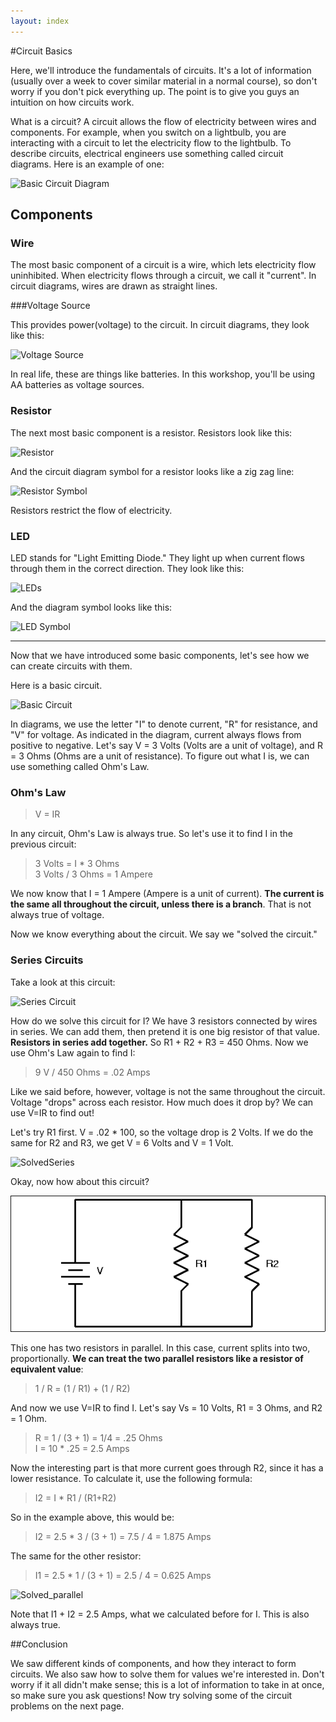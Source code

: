 ```yaml
---
layout: index
---
```


#Circuit Basics

Here, we'll introduce the fundamentals of circuits. It's a lot of information (usually over a week to cover similar material in a normal course), so don't worry if you don't pick everything up. The point is to give you guys an intuition on how circuits work.

What is a circuit? A circuit allows the flow of electricity between wires and components. For example, when you switch on a lightbulb, you are interacting with a circuit to let the electricity flow to the lightbulb. To describe circuits, electrical engineers use something called circuit diagrams. Here is an example of one:

![Basic Circuit Diagram](http://wikieducator.org/images/c/c3/Simple_circuit.gif)

## Components

### Wire

The most basic component of a circuit is a wire, which lets electricity flow uninhibited. When electricity flows through a circuit, we call it "current". In circuit diagrams, wires are drawn as straight lines.

###Voltage Source

This provides power(voltage) to the circuit. In circuit diagrams, they look like this:

![Voltage Source](http://8051expert.com/wp-content/uploads/2015/03/5.png) 

In real life, these are things like batteries. In this workshop, you'll be using AA batteries as voltage sources.

### Resistor

The next most basic component is a resistor. Resistors look like this:

![Resistor](https://cdn.sparkfun.com/assets/c/4/a/9/d/515c7a2bce395f653d000002.png)

And the circuit diagram symbol for a resistor looks like a zig zag line: 

![Resistor Symbol](http://www.circuitstoday.com/wp-content/uploads/2010/02/Symbol-of-resistor.JPG)

Resistors restrict the flow of electricity. 

### LED

LED stands for "Light Emitting Diode." They light up when current flows through them in the correct direction. They look like this:

![LEDs](http://www.dormgrow.com/media/wysiwyg/LightEmittingDiode.jpg)

And the diagram symbol looks like this:

![LED Symbol](http://www.wpclipart.com/signs_symbol/electrical/IEC_symbols/IEC_LED_Symbol.png)


____

Now that we have introduced some basic components, let's see how we can create circuits with them.

Here is a basic circuit.

![Basic Circuit](https://upload.wikimedia.org/wikipedia/commons/thumb/b/b4/Ohm's_Law_with_Voltage_source_TeX.svg/520px-Ohm's_Law_with_Voltage_source_TeX.svg.png)

In diagrams, we use the letter "I" to denote current, "R" for resistance, and "V" for voltage. As indicated in the diagram, current always flows from positive to negative. Let's say V = 3 Volts (Volts are a unit of voltage), and R = 3 Ohms (Ohms are a unit of resistance). To figure out what I is, we can use something called Ohm's Law.

### Ohm's Law

> V = IR

In any circuit, Ohm's Law is always true. So let's use it to find I in the previous circuit:

> 3 Volts = I * 3 Ohms  
> 3 Volts / 3 Ohms = 1 Ampere

We now know that I = 1 Ampere (Ampere is a unit of current). **The current is the same all throughout the circuit, unless there is a branch**. That is not always true of voltage.

Now we know everything about the circuit. We say we "solved the circuit."

### Series Circuits

Take a look at this circuit:

![Series Circuit](http://sub.allaboutcircuits.com/images/00098.png)

How do we solve this circuit for I? We have 3 resistors connected by wires in series. We can add them, then pretend it is one big resistor of that value. **Resistors in series add together.** So R1 + R2 + R3 = 450 Ohms. Now we use Ohm's Law again to find I:

> 9 V / 450 Ohms = .02 Amps

Like we said before, however, voltage is not the same throughout the circuit. Voltage "drops" across each resistor. How much does it drop by? We can use V=IR to find out!

Let's try R1 first. V = .02 * 100, so the voltage drop is 2 Volts. If we do the same for R2 and R3, we get V = 6 Volts and V = 1 Volt.

![SolvedSeries](images/solved_series.png)

Okay, now how about this circuit?

![ParallelCircuit](images/unsolved_parallel.gif)

This one has two resistors in parallel. In this case, current splits into two, proportionally. **We can treat the two parallel resistors like a resistor of equivalent value**:

> 1 / R = (1 / R1) + (1 / R2)

And now we use V=IR to find I. Let's say Vs = 10 Volts, R1 = 3 Ohms, and R2 = 1 Ohm. 

> R = 1 / (3 + 1) = 1/4 = .25 Ohms  
> I = 10 * .25 = 2.5 Amps

Now the interesting part is that more current goes through R2, since it has a lower resistance. To calculate it, use the following formula:

> I2 = I * R1 / (R1+R2)

So in the example above, this would be:

> I2 = 2.5 * 3 / (3 + 1) = 7.5 / 4 = 1.875 Amps

The same for the other resistor:

> I1 = 2.5 * 1 / (3 + 1) = 2.5 / 4 = 0.625 Amps

![Solved_parallel](images/solved_parallel.png)

Note that I1 + I2 = 2.5 Amps, what we calculated before for I. This is also always true. 

##Conclusion

We saw different kinds of components, and how they interact to form circuits. We also saw how to solve them for values we're interested in. Don't worry if it all didn't make sense; this is a lot of information to take in at once, so make sure you ask questions! Now try solving some of the circuit problems on the next page.